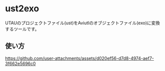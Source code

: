 # ust2exo
UTAUのプロジェクトファイル(ust)をAviutlのオブジェクトファイル(exo)に変換するツールです。

## 使い方


https://github.com/user-attachments/assets/d020ef56-d7d8-4974-aef7-3f662e5696c0

